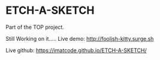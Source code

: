 # ETCH-A-SKETCH
Part of the TOP project.

Still Working on it.....
Live demo: http://foolish-kitty.surge.sh


 Live github: https://imatcode.github.io/ETCH-A-SKETCH/
